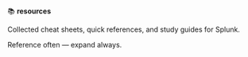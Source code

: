 📚 **resources**

Collected cheat sheets, quick references, and study guides for Splunk.

Reference often — expand always.
